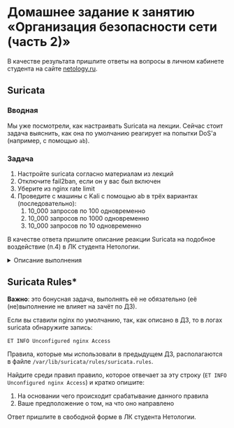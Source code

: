 # Домашнее задание к занятию «Организация безопасности сети (часть 2)»

В качестве результата пришлите ответы на вопросы в личном кабинете студента на сайте [netology.ru](https://netology.ru).

## Suricata

### Вводная

Мы уже посмотрели, как настраивать Suricata на лекции. Сейчас стоит задача выяснить, как она по умолчанию реагирует на попытки DoS'а (например, с помощью `ab`).

### Задача

1. Настройте suricata согласно материалам из лекций
1. Отключите fail2ban, если он у вас был включен
1. Уберите из nginx rate limit
1. Проведите с машины с Kali с помощью ab в трёх вариантах (последовательно):
    1. 10_000 запросов по 100 одновременно
    1. 10_000 запросов по 1000 одновременно
    1. 10_000 запросов по 10 одновременно

В качестве ответа пришлите описание реакции Suricata на подобное воздействие (п.4) в ЛК студента Нетологии.

<details>
<summary>Описание выполнения</summary>

У вас должно быть две виртуальные машины:
* Ubuntu с nginx (10.0.0.1)
* Kali (10.0.0.2)

У вас уже должен быть настроенный nginx, если вдруг так случилось, что его нет, то вернуться [к соответствующему уроку](../10_internet).

#### Ubuntu

1\. Удостоверяетесь, что сервис nginx запущен, порт 80 открыт.

2\. Если вы не устанавливали nginx, то:
```shell script
sudo apt update
sudo apt install nginx
```

3\. Редактируете конфигурацию `sudo mcedit /etc/nginx/sites-enabled/default`, чтобы она выглядела следующим образом:

![](pic/nolimit.png)

4\. Сохраняете изменения

5\. Проверяете корректность конфигурации `sudo nginx -t`

6\. Применяете конфигурацию `sudo nginx -s reload`

7\. Отключаете fail2ban с помощью команды `sudo systemctl stop fail2ban` (чтобы отключить полностью и он не запускался после перезагрузки машины, нужно дополнительно ввести команду `sudo systemctl disable fail2ban`)

#### Kali

1\. Устанавливаете suricata с помощью следующих команд:

```shell script
sudo apt install software-properties-common
sudo add-apt-repository ppa:oisf/suricata-stable
sudo apt update
sudo apt install suricata
sudo suricata-update
```

Примечание*: suricata-update скачивает набор правил от [ET Labs](https://rules.emergingthreats.net).

2\. Проверяете, что сервис запустился после установки

```shell script
sudo systemctl status suricata
```

3\. Меняете значение `EXTERNAL_NET` в `/etc/suricata/suricata.yaml` на `"any"`:

![](pic/suricata.png)

4\. Перезапускаете suricata:

```shell script
sudo systemctl restart suricata
```

5\. Смотрим доступные сетевые интерфейсы:

```shell script
ip addr show
```

Выбираем тот, на который у вас настроен ip 10.0.0.1 (в примере `enp0s8`):

![](pic/ipaddr.png)

6\. Запускаем suricata на выбранном интерфейсе:

```shell script
sudo suricata -c /etc/suricata/suricata.yaml -i enp0s8
```

7\. В другой консоли запускаете просмотр лога:

```shell script
sudo tail -f /var/log/suricata/fast.log
```

Полностью посмотреть лог вы можете с помощью уже знакомых вам инструментов, например, `sudo mcedit /var/log/suricata/fast.log` (хотя более правильным будет просмотр с помощью специальных pager'ов `sudo less /var/log/suricata/fast.log`, выход из которых осуществляется с помощью клавиши `q`).

#### Kali

Для генерации запросов мы будем использовать утилиту [Apache Benchmarks](https://httpd.apache.org/docs/2.4/programs/ab.html).

```shell script
ab --help
```

Если у вас выводится сообщение о том, что программа не найдена (`bash: ab command not found`), то установите её:
```shell script
sudo apt update
sudo apt install ab
```

Далее делаем 10_000 запросов по 100 одновременно:
```shell script
ab -n 10000 -c 100 http://netology.local
``` 

Далее делаем 10_000 запросов по 1000 одновременно:
```shell script
ab -n 10000 -c 1000 http://netology.local
``` 

Далее делаем 10_000 запросов по 10 одновременно:
```shell script
ab -n 10000 -c 10 http://netology.local
``` 

Опишите поведение suricata (сообщения, появляющиеся в log-файле) после:
1. 10_000 запросов по 100
1. 10_000 запросов по 1000
1. 10_000 запросов по 10

Ответ пришлите в свободной форме в ЛК студента Нетологии.

</details>

## Suricata Rules*

**Важно**: это бонусная задача, выполнять её не обязательно (её (не)выполнение не влияет на зачёт по ДЗ).

Если вы ставили nginx по умолчанию, так, как описано в ДЗ, то в логах suricata обнаружите запись:
```text
ET INFO Unconfigured nginx Access
```

Правила, которые мы использовали в предыдущем ДЗ, располагаются в файле `/var/lib/suricata/rules/suricata.rules`.

Найдите среди правил правило, которое отвечает за эту строку (`ET INFO Unconfigured nginx Access`) и кратко опишите:
1. На основании чего происходит срабатывание данного правила
1. Ваше предположение о том, на что оно направлено

Ответ пришлите в свободной форме в ЛК студента Нетологии.
